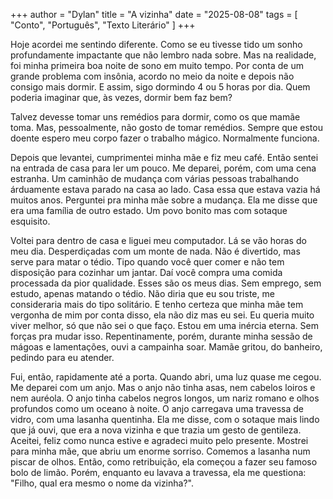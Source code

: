 +++
author = "Dylan"
title = "A vizinha"
date = "2025-08-08"
tags = [
    "Conto", "Português", "Texto Literário"
]
+++


Hoje acordei me sentindo diferente. Como se eu tivesse tido um sonho profundamente impactante que não lembro nada sobre. Mas na realidade, foi minha primeira boa noite de sono em muito tempo. Por conta de um grande problema com insônia, acordo no meio da noite e depois não consigo mais dormir. E assim, sigo dormindo 4 ou 5 horas por dia. Quem poderia imaginar que, às vezes, dormir bem faz bem?

Talvez devesse tomar uns remédios para dormir, como os que mamãe toma. Mas, pessoalmente, não gosto de tomar remédios. Sempre que estou doente espero meu corpo fazer o trabalho mágico. Normalmente funciona. 

Depois que levantei, cumprimentei minha mãe e fiz meu café. Então sentei na entrada de casa para ler um pouco. Me deparei, porém, com uma cena estranha. Um caminhão de mudança com várias pessoas trabalhando árduamente estava parado na casa ao lado. Casa essa que estava vazia há muitos anos. Perguntei pra minha mãe sobre a mudança. Ela me disse que era uma família de outro estado. Um povo bonito mas com sotaque esquisito.

Voltei para dentro de casa e liguei meu computador. Lá se vão horas do meu dia. Desperdiçadas com um monte de nada. Não é divertido, mas serve para matar o tédio. Tipo quando você quer comer e não tem disposição para cozinhar um jantar. Daí você compra uma comida processada da pior qualidade. Esses são os meus dias. Sem emprego, sem estudo, apenas matando o tédio. Não diria que eu sou triste, me consideraria mais do tipo solitário. E tenho certeza que minha mãe tem vergonha de mim por conta disso, ela não diz mas eu sei. Eu queria muito viver melhor, só que não sei o que faço. Estou em uma inércia eterna. Sem forças pra mudar isso.  Repentinamente, porém, durante minha sessão de mágoas e lamentações, ouvi a campainha soar. Mamãe gritou, do banheiro, pedindo para eu atender. 

Fui, então, rapidamente até a porta. Quando abri, uma luz quase me cegou. Me deparei com um anjo. Mas o anjo não tinha asas, nem cabelos loiros e nem auréola. O anjo tinha cabelos negros longos, um nariz romano e olhos profundos como um oceano à noite. O anjo carregava uma travessa de vidro, com uma lasanha quentinha. Ela me disse, com o sotaque mais lindo que já ouvi, que era a nova vizinha e que trazia um gesto de gentileza.  Aceitei, feliz como nunca estive e agradeci muito pelo presente. Mostrei para minha mãe, que abriu um enorme sorriso. Comemos a lasanha num piscar de olhos. Então, como retribuição, ela começou a fazer seu famoso bolo de limão.  Porém, enquanto eu lavava a travessa, ela me questiona: "Filho, qual era mesmo o nome da vizinha?".

